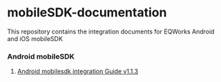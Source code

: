 # mobileSDK-documentation
This repository contains the integration documents for EQWorks Android and iOS mobileSDK

### Android mobileSDK
1. [Android mobilesdk integration Guide v1.1.3](docs/androidsdk_v1.1.3.md)
